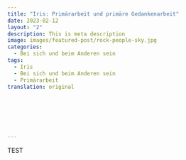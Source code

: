 ```yaml
---
title: "Iris: Primärarbeit und primäre Gedankenarbeit"
date: 2023-02-12
layout: "2"
description: This is meta description
image: images/featured-post/rock-people-sky.jpg
categories:
  - Bei sich und beim Anderen sein
tags:
  - Iris
  - Bei sich und beim Anderen sein
  - Primärarbeit
translation: original







---
```


TEST
